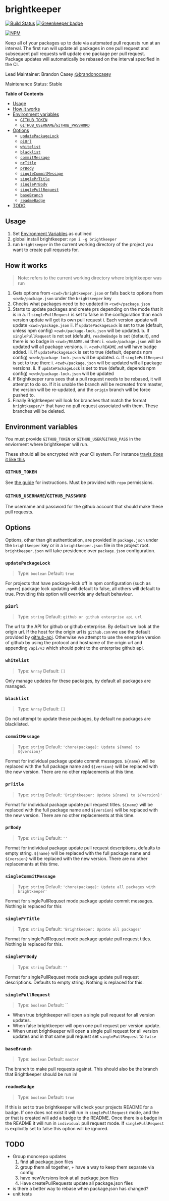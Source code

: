 # brightkeeper

[![Build Status](https://travis-ci.org/brandonocasey/brightkeeper.svg?branch=master)](https://travis-ci.org/brandonocasey/brightkeeper)
[![Greenkeeper badge](https://badges.greenkeeper.io/brandonocasey/brightkeeper.svg)](https://greenkeeper.io/)

[![NPM](https://nodei.co/npm/brightkeeper.png?downloads=true&downloadRank=true)](https://nodei.co/npm/brightkeeper/)

Keep all of your packages up to date via automated pull requests run at an interval. The first run will update all packages in one pull request and subsequent pull requests will update one package per pull request. Package updates will automatically be rebased on the interval specified in the CI.

Lead Maintainer: Brandon Casey [@brandonocasey](https://github.com/brandonocasey)

Maintenance Status: Stable

<!-- START doctoc generated TOC please keep comment here to allow auto update -->
<!-- DON'T EDIT THIS SECTION, INSTEAD RE-RUN doctoc TO UPDATE -->
**Table of Contents**

- [Usage](#usage)
- [How it works](#how-it-works)
- [Environment variables](#environment-variables)
  - [`GITHUB_TOKEN`](#github_token)
  - [`GITHUB_USERNAME`/`GITHUB_PASSWORD`](#github_usernamegithub_password)
- [Options](#options)
  - [`updatePackageLock`](#updatepackagelock)
  - [`piUrl`](#piurl)
  - [`whitelist`](#whitelist)
  - [`blacklist`](#blacklist)
  - [`commitMessage`](#commitmessage)
  - [`prTitle`](#prtitle)
  - [`prBody`](#prbody)
  - [`singleCommitMessage`](#singlecommitmessage)
  - [`singlePrTitle`](#singleprtitle)
  - [`singlePrBody`](#singleprbody)
  - [`singlePullRequest`](#singlepullrequest)
  - [`baseBranch`](#basebranch)
  - [`readmeBadge`](#readmebadge)
- [TODO](#todo)

<!-- END doctoc generated TOC please keep comment here to allow auto update -->

## Usage
1. Set [Environment Variables](#environment-variables) as outlined
2. global install brightkeeper: `npm i -g brightkeeper`
3. run `brightkeeper` in the current working directory of the project you want to create pull requsets for.

## How it works
> Note: <cwd> refers to the current working directory where brightkeeper was run

1. Gets options from `<cwd>/brightkeeper.json` or falls back to options from `<cwd>/package.json` under the `brightkeeper` key
2. Checks what packages need to be updated in `<cwd>/package.json`
3. Starts to update packages and create prs depending on the mode that it is in
  a. If `singlePullRequest` is set to false in the configuration than each version update will get its own pull request
    i. Each version update will update `<cwd>/package.json`
    ii. If `updatePackageLock` is set to true (default, unless npm config) `<cwd>/package-lock.json` will be updated.
  b. If `singlePullRequest` is not set (default), `readmeBadge` is set (default), and there is no badge in `<cwd>/README.md` then:
    i. `<cwd>/package.json` will be updated will all package versions.
    ii. `<cwd>/README.md` will have badge added.
    iii. If `updatePackageLock` is set to true (default, depends npm config) `<cwd>/package-lock.json` will be updated.
  c. If `singlePullRequest` is set to true then:
    i. `<cwd>/package.json` will be updated will all package versions.
    ii. If `updatePackageLock` is set to true (default, depends npm config) `<cwd>/package-lock.json` will be updated
4. If Brightkeeper runs sees that a pull request needs to be rebased, it will attempt to do so. If it is unable the branch will be recreated from master, the version will be re-updated, and the `origin` branch will be force pushed to.
5. Finally Brightkeeper will look for branches that match the format `brightkeeper/*` that have no pull request associated with them. These branches will be deleted.

## Environment variables
You must provide `GITHUB_TOKEN` or `GITHUB_USER`/`GITHUB_PASS` in the enviorment where brightkeeper will run.

These should all be encrypted with your CI system. For instance [travis does it like this](https://docs.travis-ci.com/user/environment-variables/#defining-encrypted-variables-in-travisyml)

### `GITHUB_TOKEN`
See [the guide](https://help.github.com/articles/creating-a-personal-access-token-for-the-command-line/) for instructions. Must be provided with `repo` permissions.

### `GITHUB_USERNAME`/`GITHUB_PASSWORD`
The username and password for the github account that should make these pull requests.

## Options
Options, other than git authentication, are provided in `package.json` under the `brightkeeper` key or in a `brightkeeper.json` file in the project root. `brightkeeper.json` will take presidence over `package.json` configuration.

### `updatePackageLock`

> Type: `boolean`
> Default: `true`

For projects that have package-lock off in npm configuration (such as `.npmrc`) package lock updating will default to false, all others will default to true. Providing this option will override any default behaviour.

### `piUrl`

> Type: `string`
> Default: `github or github enterprise api url`

The url to the API for github or github enterprise. By default we look at the origin url. If the host for the origin url is `github.com` we use the default provided by [github-api](https://www.npmjs.com/package/github-api). Otherwise we attempt to use the enerprise version of github by using the protocol and hostname of the origin url and appending `/api/v3` which should point to the enterprise github api.

### `whitelist`

> Type: `Array`
> Default: `[]`

Only manage updates for these packages, by default all packages are managed.

### `blacklist`

> Type: `Array`
> Default: `[]`

Do not attempt to update these packages, by default no packages are blacklisted.

### `commitMessage`

> Type: `string`
> Default: `'chore(package): Update ${name} to ${version}'`

Format for individual package update commit messages. `${name}` will be replaced with the full package name and `${version}` will be replaced with the new version. There are no other replacements at this time.

### `prTitle`

> Type: `string`
> Default: `'Brightkeeper: Update ${name} to ${version}'`

Format for individual package update pull request titles. `${name}` will be replaced with the full package name and `${version}` will be replaced with the new version. There are no other replacements at this time.

### `prBody`

> Type: `string`
> Default: `''`

Format for individual package update pull request descriptions, defaults to empty string. `${name}` will be replaced with the full package name and `${version}` will be replaced with the new version. There are no other replacements at this time.

### `singleCommitMessage`

> Type: `string`
> Default: `'chore(package): Update all packages with brightkeeper'`

Format for singlePullRequset mode package update commit messages. Nothing is replaced for this

### `singlePrTitle`

> Type: `string`
> Default: `'Brightkeeper: Update all packages'`

Format for singlePullRequset mode package update pull request titles. Nothing is replaced for this.

### `singlePrBody`

> Type: `string`
> Default: `''`

Format for singlePullRequset mode package update pull request descriptions. Defaults to empty string. Nothing is replaced for this.

### `singlePullRequest`

> Type: `boolean`
> Default: ``

* When true brightkeeper will open a single pull request for all version updates.
* When false brightkeeper will open one pull request per version update.
* When unset brightkeeper will open a single pull request for all version updates and in that same pull request set `singlePullRequest` to `false`

### `baseBranch`

> Type: `boolean`
> Default: `master`

The branch to make pull requests against. This should also be the branch that Brightkeeper should be run in!

### `readmeBadge`

> Type: `boolean`
> Default: `true`

If this is set to true brightkeeper will check your projects README for a badge. If one does not exist it will run in `singlePullRequest` mode, and the pr that is created will add a badge to the README. Once there is a badge in the README it will run in `individual` pull request mode. If `singlePullRequest` is explicitly set to false this option will be ignored.

## TODO
* Group monorepo updates
  1. find all package.json files
  2. group them all together, + have a way to keep them separate via config
  3. have newVersions look at all package.json files
  4. Have createPullRequests update all package.json files
* is there a better way to rebase when package.json has changed?
* unit tests
